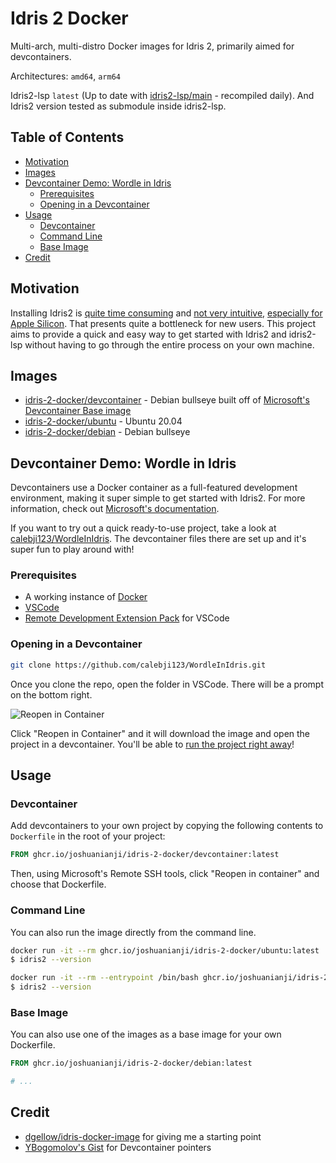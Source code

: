 # Idris 2 Docker

Multi-arch, multi-distro Docker images for Idris 2, primarily aimed for devcontainers.

Architectures: `amd64`, `arm64`

Idris2-lsp `latest` (Up to date with [idris2-lsp/main](https://github.com/idris-community/idris2-lsp/tree/main) - recompiled daily). And Idris2 version tested as submodule inside idris2-lsp.

## Table of Contents

* [Motivation](#motivation)
* [Images](#images)
* [Devcontainer Demo: Wordle in Idris](#devcontainer-demo-wordle-in-idris)
  * [Prerequisites](#prerequisites)
  * [Opening in a Devcontainer](#opening-in-a-devcontainer)
* [Usage](#usage)
  * [Devcontainer](#devcontainer)
  * [Command Line](#command-line)
  * [Base Image](#base-image)
* [Credit](#credit)

## Motivation

Installing Idris2 is [quite time consuming](https://idris2.readthedocs.io/en/latest/tutorial/starting.html) and [not very intuitive](https://github.com/idris-lang/Idris2/issues/2404), [especially for Apple Silicon](https://www.reddit.com/r/Idris/comments/wyox7i/building_idris2_for_apple_silicon_as_of_august/). That presents quite a bottleneck for new users. This project aims to provide a quick and easy way to get started with Idris2 and idris2-lsp without having to go through the entire process on your own machine.

## Images

* [idris-2-docker/devcontainer](https://github.com/joshuanianji/idris-2-docker/pkgs/container/idris-2-docker%2Fdevcontainer) - Debian bullseye built off of [Microsoft's Devcontainer Base image](https://github.com/microsoft/vscode-dev-containers/tree/main/containers/debian)
* [idris-2-docker/ubuntu](https://github.com/joshuanianji/idris-2-docker/pkgs/container/idris-2-docker%2Fubuntu) - Ubuntu 20.04
* [idris-2-docker/debian](https://github.com/joshuanianji/idris-2-docker/pkgs/container/idris-2-docker%2Fdebian) - Debian bullseye

## Devcontainer Demo: Wordle in Idris

Devcontainers use a Docker container as a full-featured development environment, making it super simple to get started with Idris2. For more information, check out [Microsoft's documentation](https://code.visualstudio.com/docs/remote/containers).

If you want to try out a quick ready-to-use project, take a look at [calebji123/WordleInIdris](https://github.com/calebji123/WordleInIdris). The devcontainer files there are set up and it's super fun to play around with!

### Prerequisites

* A working instance of [Docker](https://docs.docker.com/get-docker/)
* [VSCode](https://code.visualstudio.com/download)
* [Remote Development Extension Pack](https://marketplace.visualstudio.com/items?itemName=ms-vscode-remote.vscode-remote-extensionpack) for VSCode

### Opening in a Devcontainer

```bash
git clone https://github.com/calebji123/WordleInIdris.git
```

Once you clone the repo, open the folder in VSCode. There will be a prompt on the bottom right.

![Reopen in Container](./docs/reopen-in-container.png)

Click "Reopen in Container" and it will download the image and open the project in a devcontainer. You'll be able to [run the project right away](https://github.com/calebji123/WordleInIdris#how-to-run-it)!

## Usage

### Devcontainer

Add devcontainers to your own project by copying the following contents to `Dockerfile` in the root of your project:

```dockerfile
FROM ghcr.io/joshuanianji/idris-2-docker/devcontainer:latest
```

Then, using Microsoft's Remote SSH tools, click "Reopen in container" and choose that Dockerfile.

### Command Line

You can also run the image directly from the command line.

```bash
docker run -it --rm ghcr.io/joshuanianji/idris-2-docker/ubuntu:latest
$ idris2 --version

docker run -it --rm --entrypoint /bin/bash ghcr.io/joshuanianji/idris-2-docker/debian:latest
$ idris2 --version
```

### Base Image

You can also use one of the images as a base image for your own Dockerfile.

```dockerfile
FROM ghcr.io/joshuanianji/idris-2-docker/debian:latest

# ...
```

## Credit

* [dgellow/idris-docker-image](https://github.com/dgellow/idris-docker-image) for giving me a starting point
* [YBogomolov's Gist](https://gist.github.com/YBogomolov/dc49c610cf7d92c60fb4678bae3ab753) for Devcontainer pointers
